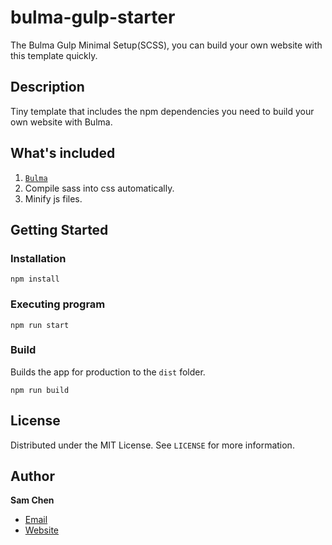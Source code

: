 # bulma-gulp-starter

The Bulma Gulp Minimal Setup(SCSS), you can build your own website with this template quickly.

## Description

Tiny template that includes the npm dependencies you need to build your own website with Bulma.

## What's included
1. <code>[Bulma](https://github.com/jgthms/bulma)</code>
2. Compile sass into css automatically.
3. Minify js files.

## Getting Started



### Installation
```
npm install
```

### Executing program
```
npm run start
```

### Build
Builds the app for production to the `dist` folder.
```
npm run build
```

## License

Distributed under the MIT License. See `LICENSE` for more information.

## Author

**Sam Chen**
- [Email](mailto:zhix6842@gmail.com?subject=Hi "Hi!")
- [Website](https://www.zhix.studio)
